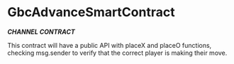 # GbcAdvanceSmartContract

***CHANNEL CONTRACT***

This contract will have a public API with placeX and placeO functions, 
checking msg.sender to verify that the correct player is making their move.
